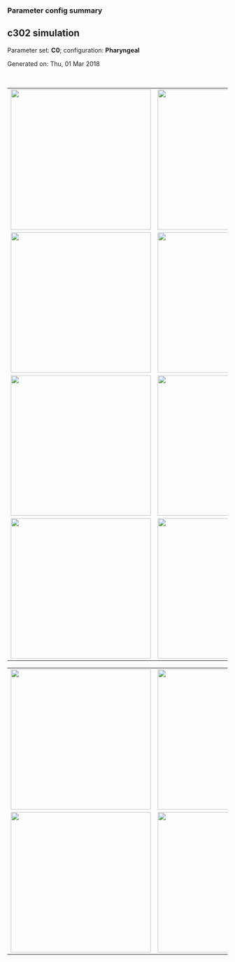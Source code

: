 ### Parameter config summary 
<h2>c302 simulation</h2>
<p>Parameter set: <b>C0</b>; configuration: <b>Pharyngeal</b></p>
<p>Generated on: Thu, 01 Mar 2018</p><br/>
<table>

<tr>
  <td><a href="images/neurons_C0_Pharyngeal.png"><img alt=" " src="images/neurons_C0_Pharyngeal.png" height="320"/></a></td>
  <td><a href="images/traces_neuron_Pharyngeal_C0.png"><img alt=" " src="images/traces_neuron_Pharyngeal_C0.png" height="320"/></a></td>
</tr>

<tr>
  <td><a href="images/neuron_activity_C0_Pharyngeal.png"><img alt=" " src="images/neuron_activity_C0_Pharyngeal.png" height="320"/></a></td>
  <td><a href="images/traces_neuron_activity_Pharyngeal_C0.png"><img alt=" " src="images/traces_neuron_activity_Pharyngeal_C0.png" height="320"/></a></td>
</tr>

<tr>
  <td><a href="images/muscles_C0_Pharyngeal.png"><img alt=" " src="images/muscles_C0_Pharyngeal.png" height="320"/></a></td>
  <td><a href="images/traces_muscles_Pharyngeal_C0.png"><img alt=" " src="images/traces_muscles_Pharyngeal_C0.png" height="320"/></a></td>
</tr>

<tr>
  <td><a href="images/muscle_activity_C0_Pharyngeal.png"><img alt=" " src="images/muscle_activity_C0_Pharyngeal.png" height="320"/></a></td>
  <td><a href="images/traces_muscles_activity_Pharyngeal_C0.png"><img alt=" " src="images/traces_muscles_activity_Pharyngeal_C0.png" height="320"/></a></td>
</tr>
</table>
<table>

<tr><td><a href="images/c302_C0_Pharyngeal_exc_to_neurons.png"><img alt=" " src="images/c302_C0_Pharyngeal_exc_to_neurons.png" height="320"/></a></td>

  <td><a href="images/c302_C0_Pharyngeal_inh_to_neurons.png"><img alt=" " src="images/c302_C0_Pharyngeal_inh_to_neurons.png" height="320"/></a></td>

  <td><a href="images/c302_C0_Pharyngeal_elec_neurons_neurons.png"><img alt=" " src="images/c302_C0_Pharyngeal_elec_neurons_neurons.png" height="320"/></a></td></tr>

<tr><td><a href="images/c302_C0_Pharyngeal_exc_to_muscles.png"><img alt=" " src="images/c302_C0_Pharyngeal_exc_to_muscles.png" height="320"/></a></td>

  <td><a href="images/c302_C0_Pharyngeal_inh_to_muscles.png"><img alt=" " src="images/c302_C0_Pharyngeal_inh_to_muscles.png" height="320"/></a></td></tr>
</table>

